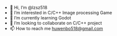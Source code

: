 - 👋 Hi, I’m @lzsz518
- 👀 I’m interested in C/C++ Image processing Game 
- 🌱 I’m currently learning Godot
- 💞️ I’m looking to collaborate on C/C++ project
- 📫 How to reach me huwenbo518@gmail.com

<!---
lzsz518/lzsz518 is a ✨ special ✨ repository because its `README.md` (this file) appears on your GitHub profile.
You can click the Preview link to take a look at your changes.
--->

